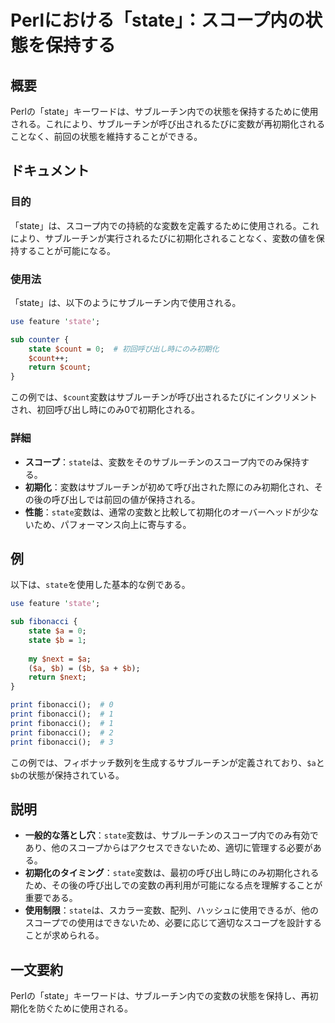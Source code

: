 <!--
Meta Description: # Perlにおける「state」：スコープ内の状態を保持する ## 概要 Perlの「state」キーワードは、サブルーチン内での状態を保持するために使用される。これにより、サブルーチンが呼び出されるたびに変数が再初期化されることなく、前回の状態を維持することができる。 ## ドキュメント ###...
Meta Keywords: state, fibonacci, print, count, 変数は
-->

# Perlにおける「state」：スコープ内の状態を保持する

## 概要
Perlの「state」キーワードは、サブルーチン内での状態を保持するために使用される。これにより、サブルーチンが呼び出されるたびに変数が再初期化されることなく、前回の状態を維持することができる。

## ドキュメント
### 目的
「state」は、スコープ内での持続的な変数を定義するために使用される。これにより、サブルーチンが実行されるたびに初期化されることなく、変数の値を保持することが可能になる。

### 使用法
「state」は、以下のようにサブルーチン内で使用される。

```perl
use feature 'state';

sub counter {
    state $count = 0;  # 初回呼び出し時にのみ初期化
    $count++;
    return $count;
}
```

この例では、`$count`変数はサブルーチンが呼び出されるたびにインクリメントされ、初回呼び出し時にのみ0で初期化される。

### 詳細
- **スコープ**：`state`は、変数をそのサブルーチンのスコープ内でのみ保持する。
- **初期化**：変数はサブルーチンが初めて呼び出された際にのみ初期化され、その後の呼び出しでは前回の値が保持される。
- **性能**：`state`変数は、通常の変数と比較して初期化のオーバーヘッドが少ないため、パフォーマンス向上に寄与する。

## 例
以下は、`state`を使用した基本的な例である。

```perl
use feature 'state';

sub fibonacci {
    state $a = 0;
    state $b = 1;
    
    my $next = $a;
    ($a, $b) = ($b, $a + $b);
    return $next;
}

print fibonacci();  # 0
print fibonacci();  # 1
print fibonacci();  # 1
print fibonacci();  # 2
print fibonacci();  # 3
```

この例では、フィボナッチ数列を生成するサブルーチンが定義されており、`$a`と`$b`の状態が保持されている。

## 説明
- **一般的な落とし穴**：`state`変数は、サブルーチンのスコープ内でのみ有効であり、他のスコープからはアクセスできないため、適切に管理する必要がある。
- **初期化のタイミング**：`state`変数は、最初の呼び出し時にのみ初期化されるため、その後の呼び出しでの変数の再利用が可能になる点を理解することが重要である。
- **使用制限**：`state`は、スカラー変数、配列、ハッシュに使用できるが、他のスコープでの使用はできないため、必要に応じて適切なスコープを設計することが求められる。

## 一文要約
Perlの「state」キーワードは、サブルーチン内での変数の状態を保持し、再初期化を防ぐために使用される。